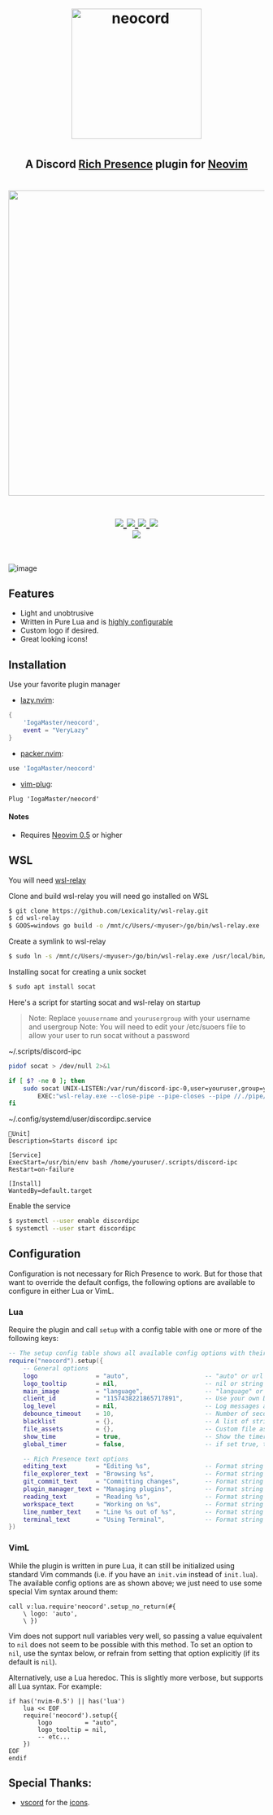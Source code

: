 
<h1 align="center">
    <img src="./assets/logos/Neovim.png" width=256 alt="neocord">&#x200B;
</h1>
<h2 align="center">
    A Discord <a href="https://discord.com/rich-presence">Rich Presence</a> plugin for  <a href="https://neovim.io">Neovim</a>
</h2>

<h1 align="center">
<a href='#'><img src="https://raw.githubusercontent.com/catppuccin/catppuccin/main/assets/palette/macchiato.png" width="600px"/></a>
  <br>
  <br>
  <div>
    <a href="https://github.com/Iogamaster/neocord/issues">
        <img src="https://img.shields.io/github/issues/Iogamaster/neocord?color=fab387&labelColor=303446&style=for-the-badge">
    </a>
    <a href="https://github.com/Iogamaster/neocord/stargazers">
        <img src="https://img.shields.io/github/stars/Iogamaster/neocord?color=ca9ee6&labelColor=303446&style=for-the-badge">
    </a>
    <a href="https://github.com/Iogamaster/neocord">
        <img src="https://img.shields.io/github/repo-size/Iogamaster/neocord?color=ea999c&labelColor=303446&style=for-the-badge">
    </a>
    <a href="https://github.com/Iogamaster/neocord/blob/main/.github/LICENCE">
        <img src="https://img.shields.io/static/v1.svg?style=for-the-badge&label=License&message=MIT&logoColor=ca9ee6&colorA=313244&colorB=cba6f7"/>
    </a>
    <br>
    </div>
        <img href="https://builtwithnix.org" src="https://builtwithnix.org/badge.svg"/>
   </h1>
   <br>

![image](https://github.com/IogaMaster/neocord/assets/67164465/2a6a2d6b-3f7f-4d88-8f6c-27ca6b7e4419)

## Features
* Light and unobtrusive
* Written in Pure Lua and is [highly configurable](#configuration)
* Custom logo if desired.
* Great looking icons!

## Installation
Use your favorite plugin manager
* [lazy.nvim](https://github.com/folke/lazy.nvim): 
```lua
{ 
    'IogaMaster/neocord',
    event = "VeryLazy"
}
```
* [packer.nvim](https://github.com/wbthomason/packer.nvim):
```lua
use 'IogaMaster/neocord'
```
* [vim-plug](https://github.com/junegunn/vim-plug): 
```vim
Plug 'IogaMaster/neocord'
```

#### Notes
* Requires [Neovim 0.5](https://github.com/neovim/neovim/releases/tag/v0.5.0) or higher

## WSL

You will need [wsl-relay](https://github.com/Lexicality/wsl-relay)

Clone and build wsl-relay you will need go installed on WSL
```bash
$ git clone https://github.com/Lexicality/wsl-relay.git
$ cd wsl-relay
$ GOOS=windows go build -o /mnt/c/Users/<myuser>/go/bin/wsl-relay.exe
```

Create a symlink to wsl-relay
```bash
$ sudo ln -s /mnt/c/Users/<myuser>/go/bin/wsl-relay.exe /usr/local/bin/wsl-relay.exe
```

Installing socat for creating a unix socket
```bash
$ sudo apt install socat
```

Here's a script for starting socat and wsl-relay on startup
> Note: Replace `youusername` and `yourusergroup` with your username and usergroup
> Note: You will need to edit your /etc/suoers file to allow your user to run socat without a password

~/.scripts/discord-ipc
```bash
pidof socat > /dev/null 2>&1

if [ $? -ne 0 ]; then
    sudo socat UNIX-LISTEN:/var/run/discord-ipc-0,user=youruser,group=yourgroup,umask=007,fork \
        EXEC:"wsl-relay.exe --close-pipe --pipe-closes --pipe //./pipe/discord-ipc-0"
fi
```

~/.config/systemd/user/discordipc.service
```
Unit]
Description=Starts discord ipc

[Service]
ExecStart=/usr/bin/env bash /home/youruser/.scripts/discord-ipc
Restart=on-failure

[Install]
WantedBy=default.target
```

Enable the service
```bash
$ systemctl --user enable discordipc
$ systemctl --user start discordipc
```


## Configuration
Configuration is not necessary for Rich Presence to work. But for those that want to override the default configs, the following options are available to configure in either Lua or VimL.

### Lua
Require the plugin and call `setup` with a config table with one or more of the following keys:

```lua
-- The setup config table shows all available config options with their default values:
require("neocord").setup({
    -- General options
    logo                = "auto",                     -- "auto" or url
    logo_tooltip        = nil,                        -- nil or string
    main_image          = "language",                 -- "language" or "logo"
    client_id           = "1157438221865717891",      -- Use your own Discord application client id (not recommended)
    log_level           = nil,                        -- Log messages at or above this level (one of the following: "debug", "info", "warn", "error")
    debounce_timeout    = 10,                         -- Number of seconds to debounce events (or calls to `:lua package.loaded.presence:update(<filename>, true)`)
    blacklist           = {},                         -- A list of strings or Lua patterns that disable Rich Presence if the current file name, path, or workspace matches
    file_assets         = {},                         -- Custom file asset definitions keyed by file names and extensions (see default config at `lua/presence/file_assets.lua` for reference)
    show_time           = true,                       -- Show the timer
    global_timer        = false,                      -- if set true, timer won't update when any event are triggered

    -- Rich Presence text options
    editing_text        = "Editing %s",               -- Format string rendered when an editable file is loaded in the buffer (either string or function(filename: string): string)
    file_explorer_text  = "Browsing %s",              -- Format string rendered when browsing a file explorer (either string or function(file_explorer_name: string): string)
    git_commit_text     = "Committing changes",       -- Format string rendered when committing changes in git (either string or function(filename: string): string)
    plugin_manager_text = "Managing plugins",         -- Format string rendered when managing plugins (either string or function(plugin_manager_name: string): string)
    reading_text        = "Reading %s",               -- Format string rendered when a read-only or unmodifiable file is loaded in the buffer (either string or function(filename: string): string)
    workspace_text      = "Working on %s",            -- Format string rendered when in a git repository (either string or function(project_name: string|nil, filename: string): string)
    line_number_text    = "Line %s out of %s",        -- Format string rendered when `enable_line_number` is set to true (either string or function(line_number: number, line_count: number): string)
    terminal_text       = "Using Terminal",           -- Format string rendered when in terminal mode.
})
```

### VimL
While the plugin is written in pure Lua, it can still be initialized using standard Vim commands (i.e. if you have an `init.vim` instead of `init.lua`).
The available config options are as shown above; we just need to use some special Vim syntax around them:
```vim
call v:lua.require'neocord'.setup_no_return(#{
    \ logo: 'auto',
    \ })
```
Vim does not support null variables very well, so passing a value equivalent to `nil` does not seem to be possible with this method.
To set an option to `nil`, use the syntax below, or refrain from setting that option explicitly (if its default is `nil`).

Alternatively, use a Lua heredoc.
This is slightly more verbose, but supports all Lua syntax.
For example:
```vim
if has('nvim-0.5') || has('lua') 
    lua << EOF
    require('neocord').setup({
        logo         = "auto",
        logo_tooltip = nil,
        -- etc...
    })
EOF
endif
```

## Special Thanks:
- [vscord](https://github.com/leonardssh/vscord) for the [icons](https://github.com/leonardssh/vscord/tree/main/assets/icons).
